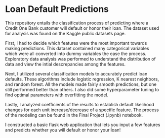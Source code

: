 # Loan Default Predictions

This repository entails the classification process of predicting where a Credit One Bank customer will default or honor their loan.  The dataset used for analysis was found on the Kaggle public datasets page.

First, I had to decide which features were the most important towards making predictions.  This dataset contained many categorical variables which were all converted into dummy variables the ease the process.  Exploratory data analysis was performed to understand the distribution of data and view the intial descrepancies among the features.

Next, I utilized several classification models to accurately predict loan defaults.  These algorithms include logistic regression, K nearest neighbors, and random forest.  All the models made fairly smooth predictions, but one still performed better than others.  I also did some hyperparameter tuning to find optimal parameters with overfitting the model.

Lastly, I analyzed coefficients of the results to establish default likelihood changes for each unit increase/decrease of a specific feature.  The process of the modeling can be found in the Final Project (.ipynb) notebook.

I constructed a basic flask web application that lets you input a few features and predicts whether you will default or honor your loan!
